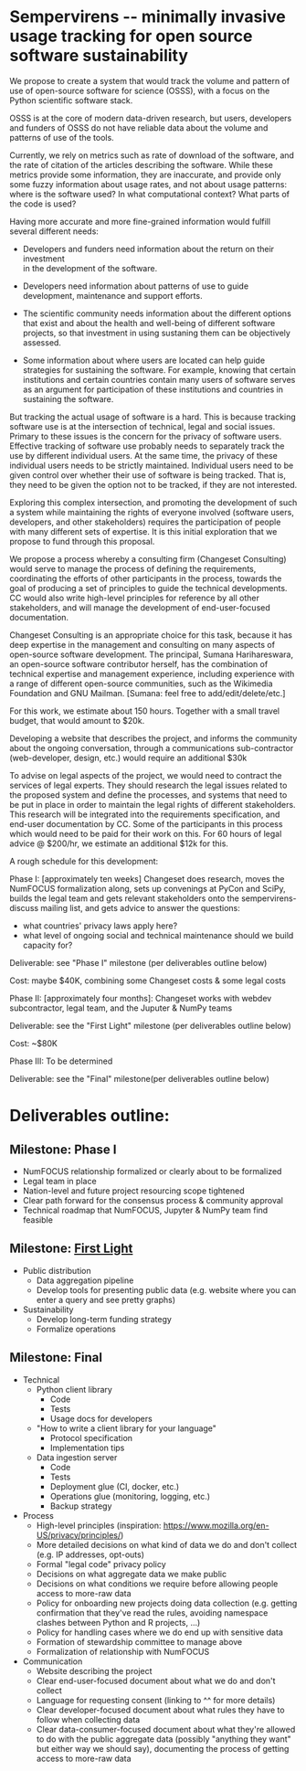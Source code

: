 # Sempervirens -- minimally invasive usage tracking for open source software sustainability

We propose to create a system that would track the volume and pattern of use of
open-source software for science (OSSS), with a focus on the Python scientific
software stack.

OSSS is at the core of modern data-driven research, but users, developers and
funders of OSSS do not have reliable data about the volume and patterns of use
of the tools.

Currently, we rely on metrics such as rate of download of the software, and the
rate of citation of the articles describing the software. While these metrics
provide some information, they are inaccurate, and provide only some fuzzy
information about usage rates, and not about usage patterns: where is the
software used? In what computational context? What parts of the code is used?

Having more accurate and more fine-grained information would fulfill several
different needs:

- Developers and funders need information about the return on their investment  
  in the development of the software.

- Developers need information about patterns of use to guide development,
  maintenance and support efforts.

- The scientific community needs information about the different options that exist and about the health and well-being of different software projects, so that investment in using sustaning them can be objectively assessed.

- Some information about where users are located can help guide strategies for sustaining the software. For example, knowing that certain institutions and certain countries contain many users of software serves as an argument for participation of these institutions and countries in sustaining the software.

But tracking the actual usage of software is a hard. This is because tracking
software use is at the intersection of technical, legal and social issues.
Primary to these issues is the concern for the privacy of software users.
Effective tracking of software use probably needs to separately track the use by
different individual users. At the same time, the privacy of these individual
users needs to be strictly maintained. Individual users need to be given control
over whether their use of software is being tracked. That is, they need to be
given the option not to be tracked, if they are not interested.

Exploring this complex intersection, and promoting the development of such a
system while maintaining the rights of everyone involved (software users,
developers, and other stakeholders) requires the participation of people with
many different sets of expertise. It is this initial exploration that we propose
to fund through this proposal.

We propose a process whereby a consulting firm (Changeset Consulting) would
serve to manage the process of defining the requirements, coordinating the
efforts of other participants in the process, towards the goal of producing a
set of principles to guide the technical developments. CC would also write
high-level principles for reference by all other stakeholders, and will manage
the development of end-user-focused documentation.

Changeset Consulting is an appropriate choice for this task, because it has deep
expertise in the management and consulting on many aspects of open-source
software development. The principal, Sumana Harihareswara, an open-source
software contributor herself, has the combination of technical expertise and
management experience, including experience with a range of different
open-source communities, such as the Wikimedia Foundation and GNU Mailman.
[Sumana: feel free to add/edit/delete/etc.]

For this work, we estimate about 150 hours. Together with a small travel budget,
that would amount to $20k.

Developing a website that describes the project, and informs the community about
the ongoing conversation, through a communications sub-contractor (web-developer, design, etc.) would require an additional $30k

To advise on legal aspects of the project, we would need to contract the
services of legal experts. They should research the legal issues related to the
proposed system and define the processes, and systems that need to be put in
place in order to maintain the legal rights of different stakeholders. This
research will be integrated into the requirements specification, and end-user
documentation by CC. Some of the participants in this process which would need
to be paid for their work on this. For 60 hours of legal advice @ $200/hr, we
estimate an additional $12k for this.

A rough schedule for this development:

Phase I: [approximately ten weeks] Changeset does research, moves the
NumFOCUS formalization along, sets up convenings at PyCon and SciPy,
builds the legal team and gets relevant stakeholders onto the
sempervirens-discuss mailing list, and gets advice to answer the questions:
* what countries' privacy laws apply here?
* what level of ongoing social and technical maintenance should we build
capacity for?

Deliverable: see "Phase I" milestone (per deliverables outline below)

Cost: maybe $40K, combining some Changeset costs & some legal costs

Phase II: [approximately four months]: Changeset works with webdev subcontractor, legal team,
and the Juputer & NumPy teams

Deliverable: see the "First Light" milestone (per deliverables outline below)

Cost: ~$80K

Phase III: To be determined

Deliverable: see the "Final" milestone(per deliverables outline below)


# Deliverables outline:

## Milestone: Phase I
- NumFOCUS relationship formalized or clearly about to be formalized
- Legal team in place
- Nation-level and future project resourcing scope tightened
- Clear path forward for the consensus process & community approval
- Technical roadmap that NumFOCUS, Jupyter & NumPy team find feasible

## Milestone: [First Light](https://en.wikipedia.org/wiki/First_light_%28astronomy%29) 

- Public distribution
  - Data aggregation pipeline
  - Develop tools for presenting public data (e.g. website where you can enter a query and see pretty graphs)
- Sustainability
  - Develop long-term funding strategy
  - Formalize operations

## Milestone: Final 

- Technical
  - Python client library
    - Code
    - Tests
    - Usage docs for developers
  - "How to write a client library for your language"
    - Protocol specification
    - Implementation tips
  - Data ingestion server
    - Code
    - Tests
    - Deployment glue (CI, docker, etc.)
    - Operations glue (monitoring, logging, etc.)
    - Backup strategy
- Process
  - High-level principles (inspiration: https://www.mozilla.org/en-US/privacy/principles/)
  - More detailed decisions on what kind of data we do and don't collect (e.g. IP addresses, opt-outs)
  - Formal "legal code" privacy policy
  - Decisions on what aggregate data we make public
  - Decisions on what conditions we require before allowing people access to more-raw data
  - Policy for onboarding new projects doing data collection (e.g. getting confirmation that they've read the rules, avoiding namespace clashes between Python and R projects, ...)
  - Policy for handling cases where we do end up with sensitive data
  - Formation of stewardship committee to manage above
  - Formalization of relationship with NumFOCUS
- Communication
  - Website describing the project
  - Clear end-user-focused document about what we do and don't collect
  - Language for requesting consent (linking to ^^ for more details)
  - Clear developer-focused document about what rules they have to follow when collecting data
  - Clear data-consumer-focused document about what they're allowed to do with the public aggregate data (possibly "anything they want" but either way we should say), documenting the process of getting access to more-raw data
